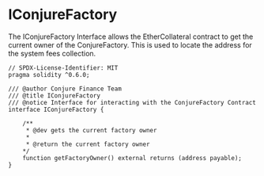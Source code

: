 # IConjureFactory

The IConjureFactory Interface allows the EtherCollateral contract to get the current owner of the ConjureFactory. This is used to locate the address for the system fees collection.



```text
// SPDX-License-Identifier: MIT
pragma solidity ^0.6.0;

/// @author Conjure Finance Team
/// @title IConjureFactory
/// @notice Interface for interacting with the ConjureFactory Contract
interface IConjureFactory {

    /**
     * @dev gets the current factory owner
     *
     * @return the current factory owner
    */
    function getFactoryOwner() external returns (address payable);
}
```

